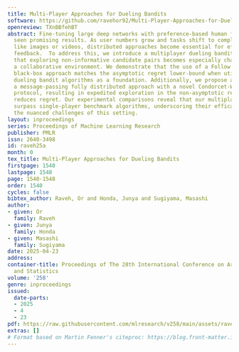 ```yaml
---
title: Multi-Player Approaches for Dueling Bandits
software: https://github.com/ravehor92/Multi-Player-Approaches-for-Dueling-Bandits/
openreview: TXnBBfehBT
abstract: Fine-tuning large deep networks with preference-based human feedback has
  seen promising results. As user numbers grow and tasks shift to complex datasets
  like images or videos, distributed approaches become essential for efficiently gathering
  feedback.  To address this, we introduce a multiplayer dueling bandit problem, highlighting
  that exploring non-informative candidate pairs becomes especially challenging in
  a collaborative environment. We demonstrate that the use of a Follow Your Leader
  black-box approach matches the asymptotic regret lower-bound when utilizing known
  dueling bandit algorithms as a foundation. Additionally, we propose and analyze
  a message-passing fully distributed approach with a novel Condorcet-Winner recommendation
  protocol, resulting in expedited exploration in the non-asymptotic regime which
  reduces regret. Our experimental comparisons reveal that our multiplayer algorithms
  surpass single-player benchmark algorithms, underscoring their efficacy in addressing
  the nuanced challenges of this setting.
layout: inproceedings
series: Proceedings of Machine Learning Research
publisher: PMLR
issn: 2640-3498
id: raveh25a
month: 0
tex_title: Multi-Player Approaches for Dueling Bandits
firstpage: 1540
lastpage: 1548
page: 1540-1548
order: 1540
cycles: false
bibtex_author: Raveh, Or and Honda, Junya and Sugiyama, Masashi
author:
- given: Or
  family: Raveh
- given: Junya
  family: Honda
- given: Masashi
  family: Sugiyama
date: 2025-04-23
address:
container-title: Proceedings of The 28th International Conference on Artificial Intelligence
  and Statistics
volume: '258'
genre: inproceedings
issued:
  date-parts:
  - 2025
  - 4
  - 23
pdf: https://raw.githubusercontent.com/mlresearch/v258/main/assets/raveh25a/raveh25a.pdf
extras: []
# Format based on Martin Fenner's citeproc: https://blog.front-matter.io/posts/citeproc-yaml-for-bibliographies/
---
```

